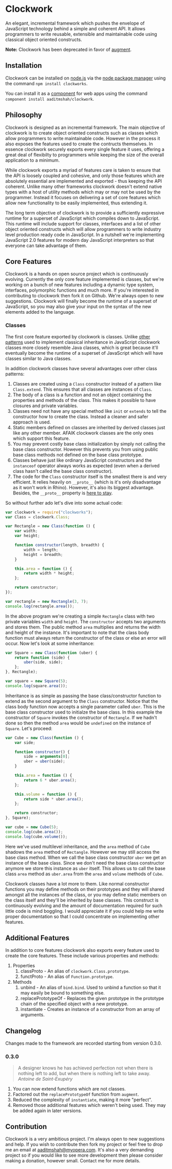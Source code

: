 # Clockwork #

An elegant, incremental framework which pushes the envelope of JavaScript technology behind a simple and coherent API. It allows programmers to write reusable, extensible and maintainable code using classical object oriented constructs.

__Note:__ Clockwork has been deprecated in favor of [augment](https://github.com/javascript/augment "augment").

## Installation ##

Clockwork can be installed on [node.js](http://nodejs.org/ "node.js") via the [node package manager](https://npmjs.org/ "npm") using the command `npm install clockworks`.

You can install it as a [component](https://github.com/component/component "component/component") for web apps using the command `component install aaditmshah/clockwork`.

## Philosophy ##

Clockwork is designed as an incremental framework. The main objective of clockwork is to create object oriented constructs such as classes which allow programmers to write maintainable code. However in the process it also exposes the features used to create the contructs themselves. In essence clockwork securely exports every single feature it uses, offering a great deal of flexibilty to programmers while keeping the size of the overall application to a minimum.

While clockwork exports a myriad of features care is taken to ensure that the API is loosely coupled and cohesive, and only those features which are absolutely essential are implemented and exported - thus keeping the API coherent. Unlike many other frameworks clockwork doesn't extend native types with a host of utility methods which may or may not be used by the programmer. Instead it focuses on delivering a set of core features which allow new functionality to be easily implemented, thus extending it.

The long term objective of clockwork is to provide a sufficiently expressive runtime for a superset of JavaScript which compiles down to JavaScript. This runtime will include support for classes, interfaces and a list of other object oriented constructs which will allow programmers to write industry level production ready code in JavaScript. In a nutshell we're implementing JavaScript 2.0 features for modern day JavaScript interpreters so that everyone can take advantage of them.

## Core Features ##

Clockwork is a hands on open source project which is continuously evolving. Currently the only core feature implemented is classes, but we're working on a bunch of new features including a dynamic type system, interfaces, polymorphic functions and much more. If you're interested in contributing to clockwork then fork it on Github. We're always open to new suggestions. Clockwork will finally become the runtime of a superset of JavaScript, so you may also give your input on the syntax of the new elements added to the language.

### Classes ###

The first core feature exported by clockwork is classes. Unlike [other patterns](http://ejohn.org/blog/simple-javascript-inheritance/ "John Resig -   Simple JavaScript Inheritance") used to implement classical inheritance in JavaScript clockwork classes more closely resemble Java classes, which is great because it'll eventually become the runtime of a superset of JavaScript which will have classes similar to Java classes.

In addition clockwork classes have several advantages over other class patterns:

1. Classes are created using a `Class` constructor instead of a pattern like `Class.extend`. This ensures that all classes are instances of `Class`.
2. The body of a class is a function and not an object containing the properties and methods of the class. This makes it possible to have closures and private variables.
3. Classes need not have any special method like `init` or `extends` to tell the constructor how to create the class. Instead a cleaner and safer approach is used.
4. Static members defined on classes are inherited by derived classes just like any other member. AFAIK clockwork classes are the only ones which support this feature.
5. You may prevent costly base class initialization by simply not calling the base class constructor. However this prevents you from using public base class methods not defined on the base class prototype.
6. Classes behave just like ordinary JavaScript constructors and the `instanceof` operator always works as expected (even when a derived class hasn't called the base class constructor).
7. The code for the `Class` constructor itself is the smallest there is and very efficient. It relies heavily on `__proto__` (which is it's only disadvantage as it won't work in Rhino). However, it's also its biggest advantage. Besides, the `__proto__` property is [here to stay](https://developer.mozilla.org/en-US/docs/JavaScript/Reference/Global_Objects/Object/proto "__proto__ - JavaScript | MDN").

So without further ado let's dive into some actual code:

```javascript
var clockwork = require("clockworks");
var Class = clockwork.Class;

var Rectangle = new Class(function () {
    var width;
    var height;

    function constructor(length, breadth) {
        width = length;
        height = breadth;
    }

    this.area = function () {
        return width * height;
    };

    return constructor;
});

var rectangle = new Rectangle(3, 7);
console.log(rectangle.area());
```

In the above program we're creating a simple `Rectangle` class with two private variables `width` and `height`. The `constructor` accepts two arguments and stores them. The public method `area` multiplies and returns the width and height of the instance. It's important to note that the class body function must always return the constructor of the class or else an error will occur. Now let's look at some inheritance:

```javascript
var Square = new Class(function (uber) {
    return function (side) {
        uber(side, side);
    };
}, Rectangle);

var square = new Square(5);
console.log(square.area());
```

Inheritance is as simple as passing the base class/constructor function to extend as the second argument to the `Class` constructor. Notice that the class body function now accepts a single parameter called `uber`. This is the base class constructor used to initialze the base class. In this example the constructor of `Square` invokes the constructor of `Rectangle`. If we hadn't done so then the method `area` would be `undefined` on the instance of `Square`. Let's proceed:

```javascript
var Cube = new Class(function () {
    var side;

    function constructor() {
        side = arguments[0];
        uber = uber(side);
    }

    this.area = function () {
        return 6 * uber.area();
    };

    this.volume = function () {
        return side * uber.area();
    };

    return constructor;
}, Square);

var cube = new Cube(5);
console.log(cube.area());
console.log(cube.volume());
```

Here we've used multilevel inheritance, and the `area` method of `Cube` shadows the `area` method of `Rectangle`. However we may still access the base class method. When we call the base class constructor `uber` we get an instance of the base class. Since we don't need the base class constructor anymore we store this instance as `uber` itself. This allows us to call the base class `area` method as `uber.area` from the `area` and `volume` methods of `Cube`.

Clockwork classes have a lot more to them. Like normal constructor functions you may define methods on their prototypes and they will shared amongst all the instances of the class, or you may define static members on the class itself and they'll be inherited by base classes. This construct is continuously evolving and the amount of documentation required for such little code is mind boggling. I would appreciate it if you could help me write proper documentation so that I could concentrate on implementing other features.

## Additional Features ##

In addition to core features clockwork also exports every feature used to create the core features. These include various properties and methods:

1. Properties
   1. classProto - An alias of `clockwork.Class.prototype`.
   2. functProto - An alias of `Function.prototype`.
2. Methods
   1. unbind - An alias of `bind.bind`. Used to unbind a function so that it may easily be bound to something else.
   2. replacePrototypeOf - Replaces the given prototype in the prototype chain of the specified object with a new prototype.
   3. instantiate - Creates an instance of a constructor from an array of arguments.

## Changelog ##

Changes made to the framework are recorded starting from version 0.3.0.

### 0.3.0 ###

> A designer knows he has achieved perfection not when there is nothing left to add, but when there is nothing left to take away.
> _Antoine de Saint-Exupéry_

1. You can now extend functions which are not classes.
2. Factored out the `replacePrototypeOf` function from `augment`.
3. Reduced the complexity of `instantiate`, making it more "perfect".
4. Removed those additional features which weren't being used. They may be added again in later versions.

## Contribution ##

Clockwork is a very ambitious project. I'm always open to new suggestions and help. If you wish to contribute then fork my project or feel free to drop me an email at [aaditmshah@myopera.com](mailto:aaditmshah@myopera.com). It's also a very demanding project so if you would like to see more development then please consider making a donation, however small. Contact me for more details.
